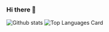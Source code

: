 ### Hi there 👋

<!--
**familfamilzade/familfamilzade** is a ✨ _special_ ✨ repository because its `README.md` (this file) appears on your GitHub profile.

Here are some ideas to get you started:

- 🔭 I’m currently working on ...
- 🌱 I’m currently learning ...
- 👯 I’m looking to collaborate on ...
- 🤔 I’m looking for help with ...
- 💬 Ask me about ...
- 📫 How to reach me: ...
- 😄 Pronouns: ...
- ⚡ Fun fact: ...
-->
![Github stats](https://github-readme-stats.vercel.app/api?username=familfamilzade&theme=onedark&show_icons=true&count_private=true)
![Top Languages Card](https://github-readme-stats.vercel.app/api/top-langs/?username=familfamilzade)
